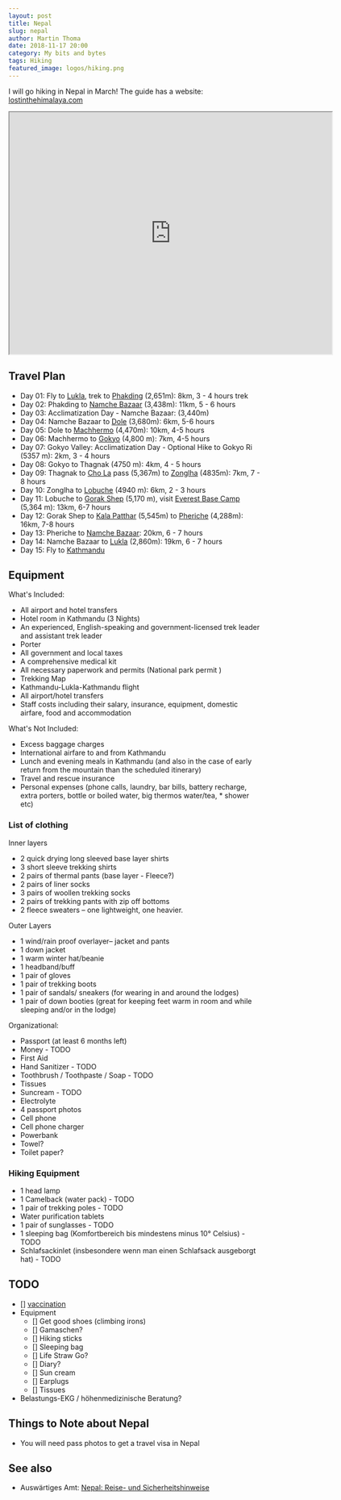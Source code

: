 ```yaml
---
layout: post
title: Nepal
slug: nepal
author: Martin Thoma
date: 2018-11-17 20:00
category: My bits and bytes
tags: Hiking
featured_image: logos/hiking.png
---
```

I will go hiking in Nepal in March! The guide has a website: [lostinthehimalaya.com](https://www.lostinthehimalaya.com/adventure-detail/everest-basecamp-trek-via-chola-pass-and-gokyo-lakes)

<iframe src="https://www.google.com/maps/d/embed?mid=1oPEHaEhtaYRxK_SByGUU2vc4GtRs9YwI" width="640" height="480"></iframe>


## Travel Plan


* Day 01: Fly to [Lukla](https://en.wikipedia.org/wiki/Lukla), trek to [Phakding](https://en.wikipedia.org/wiki/Phakding) (2,651m): 8km, 3 - 4 hours trek
* Day 02: Phakding to [Namche Bazaar](https://en.wikipedia.org/wiki/Namche_Bazaar) (3,438m): 11km, 5 - 6 hours
* Day 03: Acclimatization Day - Namche Bazaar: (3,440m)
* Day 04: Namche Bazaar to [Dole](https://en.wikipedia.org/wiki/Dole,_Nepal) (3,680m): 6km, 5-6 hours
* Day 05: Dole to [Machhermo](Machhermo) (4,470m): 10km, 4-5 hours
* Day 06: Machhermo to [Gokyo](https://en.wikipedia.org/wiki/Gokyo) (4,800 m): 7km, 4-5 hours
* Day 07: Gokyo Valley: Acclimatization Day - Optional Hike to Gokyo Ri (5357 m): 2km, 3 - 4 hours
* Day 08: Gokyo to Thagnak (4750 m): 4km, 4 - 5 hours
* Day 09: Thagnak to [Cho La](https://en.wikipedia.org/wiki/Cho_La,_Nepal) pass (5,367m) to [Zonglha](https://www.facebook.com/mountainhomezonglha/) (4835m): 7km, 7 - 8 hours
* Day 10: Zonglha to [Lobuche](https://en.wikipedia.org/wiki/Lobuche) (4940 m): 6km, 2 - 3 hours
* Day 11: Lobuche to [Gorak Shep](https://en.wikipedia.org/wiki/Gorakshep) (5,170 m), visit [Everest Base Camp](https://en.wikipedia.org/wiki/Everest_Base_Camp) (5,364 m): 13km, 6-7 hours
* Day 12: Gorak Shep to [Kala Patthar](https://en.wikipedia.org/wiki/Kala_Patthar) (5,545m) to [Pheriche](https://en.wikipedia.org/wiki/Pheriche) (4,288m): 16km, 7-8 hours
* Day 13: Pheriche to [Namche Bazaar](https://en.wikipedia.org/wiki/Namche_Bazaar): 20km, 6 - 7 hours
* Day 14: Namche Bazaar to [Lukla](https://en.wikipedia.org/wiki/Lukla) (2,860m): 19km, 6 - 7 hours
* Day 15: Fly to [Kathmandu](https://en.wikipedia.org/wiki/Kathmandu)


## Equipment

What's Included:

* All airport and hotel transfers
* Hotel room in Kathmandu (3 Nights)
* An experienced, English-speaking and government-licensed trek leader and assistant trek leader
* Porter
* All government and local taxes
* A comprehensive medical kit
* All necessary paperwork and permits (National park permit )
* Trekking Map
* Kathmandu-Lukla-Kathmandu flight
* All airport/hotel transfers
* Staff costs including their salary, insurance, equipment, domestic airfare, food and accommodation


What's Not Included:

* Excess baggage charges
* International airfare to and from Kathmandu
* Lunch and evening meals in Kathmandu (and also in the case of early return from the mountain than the scheduled itinerary)
* Travel and rescue insurance
* Personal expenses (phone calls, laundry, bar bills, battery recharge, extra porters, bottle or boiled water, big thermos water/tea, * shower etc)


### List of clothing

Inner layers

* 2 quick drying long sleeved base layer shirts
* 3 short sleeve trekking shirts
* 2 pairs of thermal pants (base layer - Fleece?)
* 2 pairs of liner socks
* 3 pairs of woollen trekking socks
* 2 pairs of trekking pants with zip off bottoms
* 2 fleece sweaters – one lightweight, one heavier.

Outer Layers

* 1 wind/rain proof overlayer– jacket and pants
* 1 down jacket
* 1 warm winter hat/beanie
* 1 headband/buff
* 1 pair of gloves
* 1 pair of trekking boots
* 1 pair of sandals/ sneakers (for wearing in and around the lodges)
* 1 pair of down booties (great for keeping feet warm in room and while sleeping and/or in the lodge)

Organizational:

* Passport (at least 6 months left)
* Money - TODO
* First Aid
* Hand Sanitizer - TODO
* Toothbrush / Toothpaste / Soap - TODO
* Tissues
* Suncream - TODO
* Electrolyte
* 4 passport photos
* Cell phone
* Cell phone charger
* Powerbank
* Towel?
* Toilet paper?


### Hiking Equipment

* 1 head lamp
* 1 Camelback (water pack) - TODO
* 1 pair of trekking poles - TODO
* Water purification tablets
* 1 pair of sunglasses - TODO
* 1 sleeping bag (Komfortbereich bis mindestens minus 10° Celsius) - TODO
* Schlafsackinlet (insbesondere wenn man einen Schlafsack ausgeborgt hat) - TODO

## TODO

- [] [vaccination](http://www.bkk-herkules.de/service/impfberatung/)
- Equipment
    - [] Get good shoes (climbing irons)
    - [] Gamaschen?
    - [] Hiking sticks
    - [] Sleeping bag
    - [] Life Straw Go?
    - [] Diary?
    - [] Sun cream
    - [] Earplugs
    - [] Tissues
- Belastungs-EKG / höhenmedizinische Beratung?


## Things to Note about Nepal

* You will need pass photos to get a travel visa in Nepal


## See also

* Auswärtiges Amt: [Nepal: Reise- und Sicherheitshinweise](https://www.auswaertiges-amt.de/de/aussenpolitik/laender/nepal-node/nepalsicherheit/221216)
